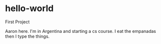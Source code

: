 # hello-world
First Project

Aaron here. I'm in Argentina and starting a cs course. I eat the empanadas then I type the things.
